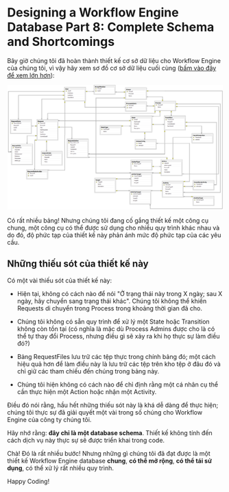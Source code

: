 # Designing a Workflow Engine Database Part 8: Complete Schema and Shortcomings

Bây giờ chúng tôi đã hoàn thành thiết kế cơ sở dữ liệu cho Workflow Engine của chúng tôi, vì vậy hãy xem sơ đồ cơ sở dữ liệu cuối cùng ([bấm vào đây để xem lớn hơn](https://exceptionnotfound.net/content/images/2015/04/workflowengine-design.png)):

![Alt text](./images/image-35.png)

Có rất nhiều bảng! Nhưng chúng tôi đang cố gắng thiết kế một công cụ chung, một công cụ có thể được sử dụng cho nhiều quy trình khác nhau và do đó, độ phức tạp của thiết kế này phản ánh mức độ phức tạp của các yêu cầu.

## Những thiếu sót của thiết kế này

Có một vài thiếu sót của thiết kế này:

- Hiện tại, không có cách nào để nói "Ở trạng thái này trong X ngày; sau X ngày, hãy chuyển sang trạng thái khác". Chúng tôi không thể khiến Requests di chuyển trong Process trong khoảng thời gian đã cho.

- Chúng tôi không có sẵn quy trình để xử lý một State hoặc Transition không còn tồn tại (có nghĩa là mặc dù Process Admins được cho là có thể tự thay đổi Process, nhưng điều gì sẽ xảy ra khi họ thực sự làm điều đó?)

- Bảng RequestFiles lưu trữ các tệp thực trong chính bảng đó; một cách hiệu quả hơn để làm điều này là lưu trữ các tệp trên kho tệp ở đâu đó và chỉ giữ các tham chiếu đến chúng trong bảng này.

- Chúng tôi hiện không có cách nào để chỉ định rằng một cá nhân cụ thể cần thực hiện một Action hoặc nhận một Activity.

Điều đó nói rằng, hầu hết những thiếu sót này là khá dễ dàng để thực hiện; chúng tôi thực sự đã giải quyết một vài trong số chúng cho Workflow Engine của công ty chúng tôi.

Hãy nhớ rằng: **đây chỉ là một database schema**. Thiết kế không tính đến cách dịch vụ này thực sự sẽ được triển khai trong code.

Chà! Đó là rất nhiều bước! Nhưng những gì chúng tôi đã đạt được là một thiết kế Workflow Engine database **chung**, **có thể mở rộng**, **có thể tái sử dụng**, có thể xử lý rất nhiều quy trình.

Happy Coding!
